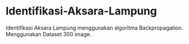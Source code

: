 # Identifikasi-Aksara-Lampung

Identifikasi Aksara Lampung menggunakan algoritma Backpropagation.
Menggunakan Dataset 300 image.
